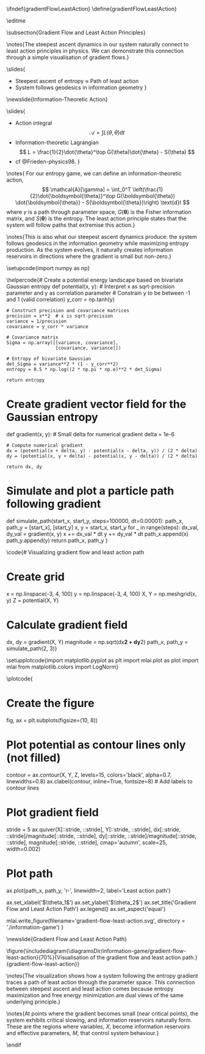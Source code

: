 \ifndef{gradientFlowLeastAction}
\define{gradientFlowLeastAction}

\editme

\subsection{Gradient Flow and Least Action Principles}

\notes{The steepest ascent dynamics in our system naturally connect to least action principles in physics. We can demonstrate this connection through a simple visualisation of gradient flows.}

\slides{
* Steepest ascent of entropy ≈ Path of least action
* System follows geodesics in information geometry
}

\newslide{Information-Theoretic Action}

\slides{
* Action integral
  $$
  \mathcal{A} = \int L(\theta, \dot{\theta}) \text{d}t
  $$
* Information-theoretic Lagrangian
  $$
  L = \frac{1}{2}\dot{\theta}^\top G(\theta)\dot{\theta} - S(\theta)
  $$
* cf @Frieden-physics98.
}

\notes{
For our entropy game, we can define an information-theoretic action,
$$
\mathcal{A}[\gamma] = \int_0^T \left(\frac{1}{2}\dot{\boldsymbol{\theta}}^\top G(\boldsymbol{\theta}) \dot{\boldsymbol{\theta}} - S(\boldsymbol{\theta})\right) \text{d}t
$$
where $\gamma$ is a path through parameter space, $G(\boldsymbol{\theta})$ is the Fisher information matrix, and $S(\boldsymbol{\theta})$ is the entropy. The least action principle states that the system will follow paths that extremise this action.}

\notes{This is also what our steepest ascent dynamics produce: the system follows geodesics in the information geometry while maximizing entropy production. As the system evolves, it naturally creates information reservoirs in directions where the gradient is small but non-zero.}

\setupcode{import numpy as np}

\helpercode{# Create a potential energy landscape based on bivariate Gaussian entropy
def potential(x, y):
    # Interpret x as sqrt-precision parameter and y as correlation parameter
    # Constrain y to be between -1 and 1 (valid correlation)
    y_corr = np.tanh(y)
    
    # Construct precision and covariance matrices
    precision = x**2  # x is sqrt-precision
    variance = 1/precision
    covariance = y_corr * variance
    
    # Covariance matrix
    Sigma = np.array([[variance, covariance], 
                      [covariance, variance]])
    
    # Entropy of bivariate Gaussian
    det_Sigma = variance**2 * (1 - y_corr**2)
    entropy = 0.5 * np.log((2 * np.pi * np.e)**2 * det_Sigma)
    
    return entropy

# Create gradient vector field for the Gaussian entropy
def gradient(x, y):
    # Small delta for numerical gradient
    delta = 1e-6
    
    # Compute numerical gradient
    dx = (potential(x + delta, y) - potential(x - delta, y)) / (2 * delta)
    dy = (potential(x, y + delta) - potential(x, y - delta)) / (2 * delta)
    
    return dx, dy

# Simulate and plot a particle path following gradient
def simulate_path(start_x, start_y, steps=100000, dt=0.00001):
    path_x, path_y = [start_x], [start_y]
    x, y = start_x, start_y
    for _ in range(steps):
        dx_val, dy_val = gradient(x, y)
        x += dx_val * dt
        y += dy_val * dt
        path_x.append(x)
        path_y.append(y)
    return path_x, path_y
}

\code{# Visualizing gradient flow and least action path

# Create grid
x = np.linspace(-3, 4, 100)
y = np.linspace(-3, 4, 100)
X, Y = np.meshgrid(x, y)
Z = potential(X, Y)

# Calculate gradient field
dx, dy = gradient(X, Y)
magnitude = np.sqrt(dx**2 + dy**2)
path_x, path_y = simulate_path(2, 3)}

\setupplotcode{import matplotlib.pyplot as plt
import mlai.plot as plot
import mlai
from matplotlib.colors import LogNorm}

\plotcode{
# Create the figure
fig, ax = plt.subplots(figsize=(10, 8))

# Plot potential as contour lines only (not filled)
contour = ax.contour(X, Y, Z, levels=15, colors='black', alpha=0.7, linewidths=0.8)
ax.clabel(contour, inline=True, fontsize=8)  # Add labels to contour lines

# Plot gradient field
stride = 5
ax.quiver(X[::stride, ::stride], Y[::stride, ::stride], 
          dx[::stride, ::stride]/magnitude[::stride, ::stride], 
          dy[::stride, ::stride]/magnitude[::stride, ::stride],
          magnitude[::stride, ::stride],
          cmap='autumn', scale=25, width=0.002)

# Plot path
ax.plot(path_x, path_y, 'r-', linewidth=2, label='Least action path')

ax.set_xlabel('$\\theta_1$')
ax.set_ylabel('$\\theta_2$')
ax.set_title('Gradient Flow and Least Action Path')
ax.legend()
ax.set_aspect('equal')

mlai.write_figure(filename='gradient-flow-least-action.svg', 
                  directory = './information-game')
}

\newslide{Gradient Flow and Least Action Path}

\figure{\includediagram{\diagramsDir/information-game/gradient-flow-least-action}{70%}{Visualisation of the gradient flow and least action path.}{gradient-flow-least-action}}

\notes{The visualization shows how a system following the entropy gradient traces a path of least action through the parameter space. This connection between steepest ascent and least action comes because entropy maximization and free energy minimization are dual views of the same underlying principle.}

\notes{At points where the gradient becomes small (near critical points), the system exhibits critical slowing, and information reservoirs naturally form. These are the regions where variables, $X$, become information reservoirs and effective parameters, $M$, that control system behaviour.} 

\endif

